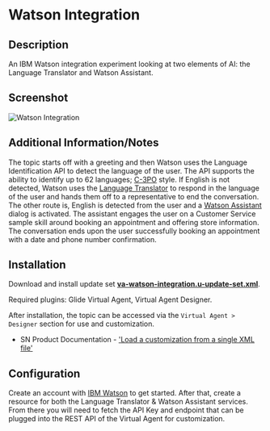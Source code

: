 # Watson Integration

## Description

An IBM Watson integration experiment looking at two elements of AI: the Language Translator and Watson Assistant.

## Screenshot

![Watson Integration](https://raw.githubusercontent.com/platform-experience/virtual-agent-library/master/src/va-watson-integration/images/va-watson-integration.png)

## Additional Information/Notes

The topic starts off with a greeting and then Watson uses the Language Identification API to detect the language of the user. The API supports the ability to identify up to 62 languages; [C-3PO](https://en.wikipedia.org/wiki/C-3PO) style. If English is not detected, Watson uses the [Language Translator](https://www.ibm.com/watson/services/language-translator/) to respond in the language of the user and hands them off to a representative to end the conversation. The other route is, English is detected from the user and a [Watson Assistant](https://www.ibm.com/cloud/watson-assistant/) dialog is activated. The assistant engages the user on a Customer Service sample skill around booking an appointment and offering store information. The conversation ends upon the user successfully booking an appointment with a date and phone number confirmation.

## Installation

Download and install update set **[va-watson-integration.u-update-set.xml](https://github.com/platform-experience/virtual-agent-library/blob/master/src/va-watson-integration/va-watson-integration.u-update-set.xml)**.

Required plugins: Glide Virtual Agent, Virtual Agent Designer.

After installation, the topic can be accessed via the `Virtual Agent > Designer` section for use and customization.

- SN Product Documentation - ['Load a customization from a single XML file'](https://docs.servicenow.com/bundle/kingston-application-development/page/build/system-update-sets/task/t_SaveAnUpdateSetAsAnXMLFile.html)

## Configuration

Create an account with [IBM Watson](https://www.ibm.com/watson) to get started. After that, create a resource for both the Language Translator & Watson Assistant services. From there you will need to fetch the API Key and endpoint that can be plugged into the REST API of the Virtual Agent for customization.
